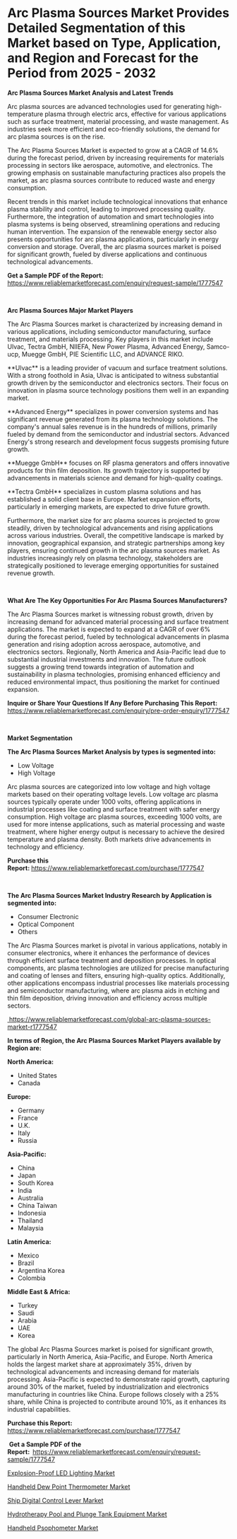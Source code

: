<p><h1>Arc Plasma Sources Market Provides Detailed Segmentation of this Market based on Type, Application, and Region and Forecast for the Period from 2025 - 2032</h1></p><p><strong>Arc Plasma Sources Market Analysis and Latest Trends</strong></p>
<p><p>Arc plasma sources are advanced technologies used for generating high-temperature plasma through electric arcs, effective for various applications such as surface treatment, material processing, and waste management. As industries seek more efficient and eco-friendly solutions, the demand for arc plasma sources is on the rise.</p><p>The Arc Plasma Sources Market is expected to grow at a CAGR of 14.6% during the forecast period, driven by increasing requirements for materials processing in sectors like aerospace, automotive, and electronics. The growing emphasis on sustainable manufacturing practices also propels the market, as arc plasma sources contribute to reduced waste and energy consumption.</p><p>Recent trends in this market include technological innovations that enhance plasma stability and control, leading to improved processing quality. Furthermore, the integration of automation and smart technologies into plasma systems is being observed, streamlining operations and reducing human intervention. The expansion of the renewable energy sector also presents opportunities for arc plasma applications, particularly in energy conversion and storage. Overall, the arc plasma sources market is poised for significant growth, fueled by diverse applications and continuous technological advancements.</p></p>
<p><strong>Get a Sample PDF of the Report:&nbsp;</strong> <a href="https://www.reliablemarketforecast.com/enquiry/request-sample/1777547?utm_campaign=1998&utm_medium=2&utm_source=Github&utm_content=ia&utm_term=12042025&utm_id=arc-plasma-sources">https://www.reliablemarketforecast.com/enquiry/request-sample/1777547</a></p>
<p>&nbsp;</p>
<p><strong>Arc Plasma Sources Major Market Players</strong></p>
<p><p>The Arc Plasma Sources market is characterized by increasing demand in various applications, including semiconductor manufacturing, surface treatment, and materials processing. Key players in this market include Ulvac, Tectra GmbH, NIIEFA, New Power Plasma, Advanced Energy, Samco-ucp, Muegge GmbH, PIE Scientific LLC, and ADVANCE RIKO.</p><p>**Ulvac** is a leading provider of vacuum and surface treatment solutions. With a strong foothold in Asia, Ulvac is anticipated to witness substantial growth driven by the semiconductor and electronics sectors. Their focus on innovation in plasma source technology positions them well in an expanding market.</p><p>**Advanced Energy** specializes in power conversion systems and has significant revenue generated from its plasma technology solutions. The company's annual sales revenue is in the hundreds of millions, primarily fueled by demand from the semiconductor and industrial sectors. Advanced Energy's strong research and development focus suggests promising future growth.</p><p>**Muegge GmbH** focuses on RF plasma generators and offers innovative products for thin film deposition. Its growth trajectory is supported by advancements in materials science and demand for high-quality coatings.</p><p>**Tectra GmbH** specializes in custom plasma solutions and has established a solid client base in Europe. Market expansion efforts, particularly in emerging markets, are expected to drive future growth.</p><p>Furthermore, the market size for arc plasma sources is projected to grow steadily, driven by technological advancements and rising applications across various industries. Overall, the competitive landscape is marked by innovation, geographical expansion, and strategic partnerships among key players, ensuring continued growth in the arc plasma sources market. As industries increasingly rely on plasma technology, stakeholders are strategically positioned to leverage emerging opportunities for sustained revenue growth.</p></p>
<p>&nbsp;</p>
<p><strong>What Are The Key Opportunities For Arc Plasma Sources Manufacturers?</strong></p>
<p><p>The Arc Plasma Sources market is witnessing robust growth, driven by increasing demand for advanced material processing and surface treatment applications. The market is expected to expand at a CAGR of over 6% during the forecast period, fueled by technological advancements in plasma generation and rising adoption across aerospace, automotive, and electronics sectors. Regionally, North America and Asia-Pacific lead due to substantial industrial investments and innovation. The future outlook suggests a growing trend towards integration of automation and sustainability in plasma technologies, promising enhanced efficiency and reduced environmental impact, thus positioning the market for continued expansion.</p></p>
<p><strong>Inquire or Share Your Questions If Any Before Purchasing This Report:</strong> <a href="https://www.reliablemarketforecast.com/enquiry/pre-order-enquiry/1777547?utm_campaign=1998&utm_medium=2&utm_source=Github&utm_content=ia&utm_term=12042025&utm_id=arc-plasma-sources">https://www.reliablemarketforecast.com/enquiry/pre-order-enquiry/1777547</a></p>
<p>&nbsp;</p>
<p><strong>Market Segmentation</strong></p>
<p><strong>The Arc Plasma Sources Market Analysis by types is segmented into:</strong></p>
<p><ul><li>Low Voltage</li><li>High Voltage</li></ul></p>
<p><p>Arc plasma sources are categorized into low voltage and high voltage markets based on their operating voltage levels. Low voltage arc plasma sources typically operate under 1000 volts, offering applications in industrial processes like coating and surface treatment with safer energy consumption. High voltage arc plasma sources, exceeding 1000 volts, are used for more intense applications, such as material processing and waste treatment, where higher energy output is necessary to achieve the desired temperature and plasma density. Both markets drive advancements in technology and efficiency.</p></p>
<p><strong>Purchase this Report:&nbsp;</strong><a href="https://www.reliablemarketforecast.com/purchase/1777547?utm_campaign=1998&utm_medium=2&utm_source=Github&utm_content=ia&utm_term=12042025&utm_id=arc-plasma-sources">https://www.reliablemarketforecast.com/purchase/1777547</a></p>
<p>&nbsp;</p>
<p><strong>The Arc Plasma Sources Market Industry Research by Application is segmented into:</strong></p>
<p><ul><li>Consumer Electronic</li><li>Optical Component</li><li>Others</li></ul></p>
<p><p>The Arc Plasma Sources market is pivotal in various applications, notably in consumer electronics, where it enhances the performance of devices through efficient surface treatment and deposition processes. In optical components, arc plasma technologies are utilized for precise manufacturing and coating of lenses and filters, ensuring high-quality optics. Additionally, other applications encompass industrial processes like materials processing and semiconductor manufacturing, where arc plasma aids in etching and thin film deposition, driving innovation and efficiency across multiple sectors.</p></p>
<p><a href="https://www.reliablemarketforecast.com/global-arc-plasma-sources-market-r1777547?utm_campaign=1998&utm_medium=2&utm_source=Github&utm_content=ia&utm_term=12042025&utm_id=arc-plasma-sources">&nbsp;https://www.reliablemarketforecast.com/global-arc-plasma-sources-market-r1777547</a></p>
<p><strong>In terms of Region, the Arc Plasma Sources Market Players available by Region are:</strong></p>
<p>
    <p> <strong> North America: </strong>
        <ul>
            <li>United States</li>
            <li>Canada</li>
        </ul>
        </p> 
    <p> <strong> Europe: </strong>
        <ul>
            <li>Germany</li>
            <li>France</li>
            <li>U.K.</li>
            <li>Italy</li>
            <li>Russia</li>
        </ul>
        </p> 
    <p> <strong> Asia-Pacific: </strong>
        <ul>
            <li>China</li>
            <li>Japan</li>
            <li>South Korea</li>
            <li>India</li>
            <li>Australia</li>
            <li>China Taiwan</li>
            <li>Indonesia</li>
            <li>Thailand</li>
            <li>Malaysia</li>
        </ul>
        </p> 
    <p> <strong> Latin America: </strong>
        <ul>
            <li>Mexico</li>
            <li>Brazil</li>
            <li>Argentina Korea</li>
            <li>Colombia</li>
        </ul>
        </p> 
    <p> <strong> Middle East & Africa: </strong>
        <ul>
            <li>Turkey</li>
            <li>Saudi</li>
            <li>Arabia</li>
            <li>UAE</li>
            <li>Korea</li>
        </ul>
    </p>
    </p>
<p><p>The global Arc Plasma Sources market is poised for significant growth, particularly in North America, Asia-Pacific, and Europe. North America holds the largest market share at approximately 35%, driven by technological advancements and increasing demand for materials processing. Asia-Pacific is expected to demonstrate rapid growth, capturing around 30% of the market, fueled by industrialization and electronics manufacturing in countries like China. Europe follows closely with a 25% share, while China is projected to contribute around 10%, as it enhances its industrial capabilities.</p></p>
<p><strong>Purchase this Report: </strong><a href="https://www.reliablemarketforecast.com/purchase/1777547?utm_campaign=1998&utm_medium=2&utm_source=Github&utm_content=ia&utm_term=12042025&utm_id=arc-plasma-sources">https://www.reliablemarketforecast.com/purchase/1777547</a></p>
<p>&nbsp;<strong>Get a Sample PDF of the Report:&nbsp;&nbsp;</strong><a href="https://www.reliablemarketforecast.com/enquiry/request-sample/1777547?utm_campaign=1998&utm_medium=2&utm_source=Github&utm_content=ia&utm_term=12042025&utm_id=arc-plasma-sources">https://www.reliablemarketforecast.com/enquiry/request-sample/1777547</a></p>
<p><strong></strong></p>
<p><p><a href="https://github.com/noppbebawy/Market-Research-Report-List-1/blob/main/explosion-proof-led-lighting-market.md?utm_campaign=1998&utm_medium=2&utm_source=Github&utm_content=ia&utm_term=12042025&utm_id=arc-plasma-sources">Explosion-Proof LED Lighting Market</a></p><p><a href="https://github.com/bramsklizas/Market-Research-Report-List-1/blob/main/handheld-dew-point-thermometer-market.md?utm_campaign=1998&utm_medium=2&utm_source=Github&utm_content=ia&utm_term=12042025&utm_id=arc-plasma-sources">Handheld Dew Point Thermometer Market</a></p><p><a href="https://github.com/efialiurca/Market-Research-Report-List-1/blob/main/ship-digital-control-lever-market.md?utm_campaign=1998&utm_medium=2&utm_source=Github&utm_content=ia&utm_term=12042025&utm_id=arc-plasma-sources">Ship Digital Control Lever Market</a></p><p><a href="https://github.com/stohllaackdw/Market-Research-Report-List-1/blob/main/hydrotherapy-pool-and-plunge-tank-equipment-market.md?utm_campaign=1998&utm_medium=2&utm_source=Github&utm_content=ia&utm_term=12042025&utm_id=arc-plasma-sources">Hydrotherapy Pool and Plunge Tank Equipment Market</a></p><p><a href="https://github.com/motanafraxer/Market-Research-Report-List-1/blob/main/handheld-psophometer-market.md?utm_campaign=1998&utm_medium=2&utm_source=Github&utm_content=ia&utm_term=12042025&utm_id=arc-plasma-sources">Handheld Psophometer Market</a></p></p>